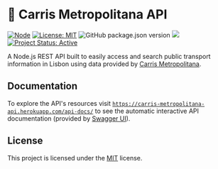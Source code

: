 # :bus: Carris Metropolitana API

[![Node](https://badges.aleen42.com/src/node.svg)](https://nodejs.org/)
[![License: MIT](https://img.shields.io/github/license/marciammart/carris-metropolitana-api?color=yellow&label=Licence)](./LICENSE)
![GitHub package.json version](https://img.shields.io/github/package-json/v/marciammart/carris-metropolitana-api?label=Version)
![](https://img.shields.io/badge/Coverage-100%25-83A603.svg?prefix=$coverage$)
[![Project Status: Active](https://img.shields.io/badge/Status-Active-brightgreen.svg)](https://www.repostatus.org/#active)

A Node.js REST API built to easily access and search public transport information in Lisbon using data provided by [Carris Metropolitana](https://www.carrismetropolitana.pt/).

## Documentation

To explore the API's resources visit [`https://carris-metropolitana-api.herokuapp.com/api-docs/`](https://carris-metropolitana-api.herokuapp.com/api-docs/) to see the automatic interactive API documentation (provided by [Swagger UI](https://github.com/swagger-api/swagger-ui)).

## License

This project is licensed under the [MIT](./LICENSE) license.